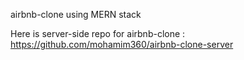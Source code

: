 airbnb-clone using MERN stack

Here is server-side repo for airbnb-clone : https://github.com/mohamim360/airbnb-clone-server

